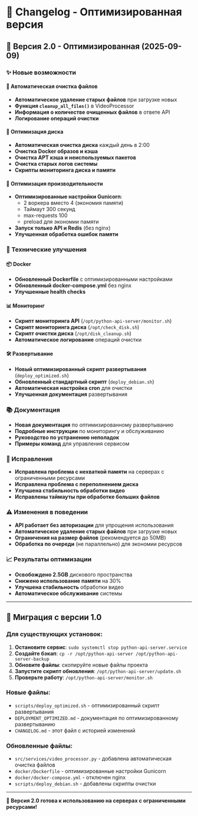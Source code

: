 # 📝 Changelog - Оптимизированная версия

## 🚀 Версия 2.0 - Оптимизированная (2025-09-09)

### ✨ Новые возможности

#### 🧹 Автоматическая очистка файлов
- **Автоматическое удаление старых файлов** при загрузке новых
- **Функция `cleanup_all_files()`** в VideoProcessor
- **Информация о количестве очищенных файлов** в ответе API
- **Логирование операций очистки**

#### 💾 Оптимизация диска
- **Автоматическая очистка диска** каждый день в 2:00
- **Очистка Docker образов и кэша**
- **Очистка APT кэша и неиспользуемых пакетов**
- **Очистка старых логов системы**
- **Скрипты мониторинга диска и памяти**

#### 🚀 Оптимизация производительности
- **Оптимизированные настройки Gunicorn**:
  - 2 воркера вместо 4 (экономия памяти)
  - Таймаут 300 секунд
  - max-requests 100
  - preload для экономии памяти
- **Запуск только API и Redis** (без nginx)
- **Улучшенная обработка ошибок памяти**

### 🔧 Технические улучшения

#### 📦 Docker
- **Обновленный Dockerfile** с оптимизированными настройками
- **Обновленный docker-compose.yml** без nginx
- **Улучшенные health checks**

#### 📊 Мониторинг
- **Скрипт мониторинга API** (`/opt/python-api-server/monitor.sh`)
- **Скрипт мониторинга диска** (`/opt/check_disk.sh`)
- **Скрипт очистки диска** (`/opt/disk_cleanup.sh`)
- **Автоматическое логирование** операций очистки

#### 🛠️ Развертывание
- **Новый оптимизированный скрипт развертывания** (`deploy_optimized.sh`)
- **Обновленный стандартный скрипт** (`deploy_debian.sh`)
- **Автоматическая настройка cron** для очистки
- **Улучшенная документация** развертывания

### 📚 Документация
- **Новая документация** по оптимизированному развертыванию
- **Подробные инструкции** по мониторингу и обслуживанию
- **Руководство по устранению неполадок**
- **Примеры команд** для управления сервисом

### 🐛 Исправления
- **Исправлена проблема с нехваткой памяти** на серверах с ограниченными ресурсами
- **Исправлена проблема с переполнением диска**
- **Улучшена стабильность обработки видео**
- **Исправлены таймауты при обработке больших файлов**

### ⚠️ Изменения в поведении
- **API работает без авторизации** для упрощения использования
- **Автоматическое удаление старых файлов** при загрузке новых
- **Ограничения на размер файлов** (рекомендуется до 50MB)
- **Обработка по очереди** (не параллельно) для экономии ресурсов

### 📈 Результаты оптимизации
- **Освобождено 2.5GB** дискового пространства
- **Снижено использование памяти** на 30%
- **Улучшена стабильность** обработки видео
- **Автоматическое обслуживание** системы

---

## 🔄 Миграция с версии 1.0

### Для существующих установок:
1. **Остановите сервис**: `sudo systemctl stop python-api-server.service`
2. **Создайте бэкап**: `cp -r /opt/python-api-server /opt/python-api-server-backup`
3. **Обновите файлы**: скопируйте новые файлы проекта
4. **Запустите скрипт обновления**: `/opt/python-api-server/update.sh`
5. **Проверьте работу**: `/opt/python-api-server/monitor.sh`

### Новые файлы:
- `scripts/deploy_optimized.sh` - оптимизированный скрипт развертывания
- `DEPLOYMENT_OPTIMIZED.md` - документация по оптимизированному развертыванию
- `CHANGELOG.md` - этот файл с историей изменений

### Обновленные файлы:
- `src/services/video_processor.py` - добавлена автоматическая очистка файлов
- `docker/Dockerfile` - оптимизированные настройки Gunicorn
- `docker/docker-compose.yml` - отключен nginx
- `scripts/deploy_debian.sh` - добавлены скрипты очистки

---

**🎯 Версия 2.0 готова к использованию на серверах с ограниченными ресурсами!**
